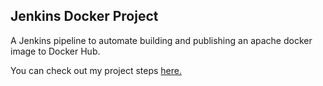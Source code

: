 ## Jenkins Docker Project

A Jenkins pipeline to automate building and publishing an apache docker image to Docker Hub.

You can check out my project steps [here.](./Jenkins%20Docker%20Project.pdf)